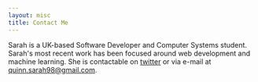 ```yaml
---
layout: misc
title: Contact Me
---
```



Sarah is a UK-based Software Developer and Computer Systems student.
Sarah's most recent work has been focused around web development and machine learning.
She is contactable on <a href="http://twitter.com/@SquinnieThePooh" target="_blank">twitter</a> or via e-mail at quinn.sarah98@gmail.com.